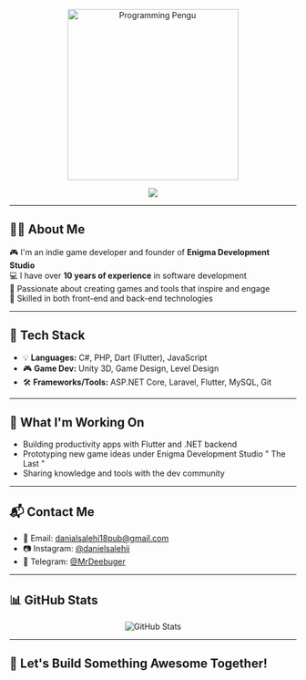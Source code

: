 <p align="center">
  <img src="https://i.pinimg.com/originals/81/17/8b/81178b47a8598f0c81c4799f2cdd4057.gif" width="300" alt="Programming Pengu" />
</p>

<p align="center">
  <img src="https://readme-typing-svg.herokuapp.com?font=Fira+Code&size=28&duration=3000&pause=1000&color=A020F0&center=true&vCenter=true&width=460&lines=WELCOME+TO+MY+GITHUB" />
</p>

---

## 👨‍💻 About Me

🎮 I'm an indie game developer and founder of **Enigma Development Studio**  
💻 I have over **10 years of experience** in software development  
🧠 Passionate about creating games and tools that inspire and engage  
🚀 Skilled in both front-end and back-end technologies

---

## 🧰 Tech Stack

- 💡 **Languages:** C#, PHP, Dart (Flutter), JavaScript  
- 🎮 **Game Dev:** Unity 3D, Game Design, Level Design  
- 🛠️ **Frameworks/Tools:** ASP.NET Core, Laravel, Flutter, MySQL, Git  

---

## 🧪 What I'm Working On

- Building productivity apps with Flutter and .NET backend  
- Prototyping new game ideas under Enigma Development Studio " The Last "
- Sharing knowledge and tools with the dev community

---

## 📬 Contact Me

- 📧 Email: [danialsalehi18pub@gmail.com](mailto:danialsalehi18pub@gmail.com)  
- 📷 Instagram: [@danielsalehii](https://instagram.com/danielsalehii)  
- 💬 Telegram: [@MrDeebuger](https://t.me/MrDeebuger)

---

## 📊 GitHub Stats

<p align="center">
  <img src="https://github-readme-stats.vercel.app/api?username=danielsalehi&show_icons=true&theme=tokyonight" alt="GitHub Stats" />
</p>

---

## 🚀 Let's Build Something Awesome Together!
